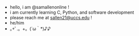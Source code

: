 - hello, i am @samallenonline !
- i am currently learning C, Python, and software development
- please reach me at sallen21@uccs.edu !
- he/him 
- ｡+ﾟ.。+。(´ω｀*)♪♪

<!---
valeriabounze1688/valeriabounze1688 is a ✨ special ✨ repository because its `README.md` (this file) appears on your GitHub profile.
You can click the Preview link to take a look at your changes.
--->
